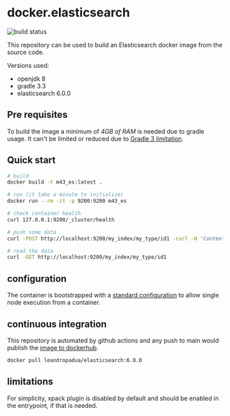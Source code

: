 # docker.elasticsearch
![build status](https://github.com/leandropadua/docker.elasticsearch/workflows/ci/badge.svg)

This repository can be used to build an Elasticsearch docker image from the source code.

Versions used:
- openjdk 8
- gradle 3.3
- elasticsearch 6.0.0

## Pre requisites
To build the image a minimum of *4GB of RAM* is needed due to gradle usage.
It can't be limited or reduced due to [Gradle 3 limitation](https://github.com/gradle/gradle/issues/5102).

## Quick start
```sh
# build
docker build -t m43_es:latest .

# run (it take a minute to initialise)
docker run --rm -it -p 9200:9200 m43_es

# check container health
curl 127.0.0.1:9200/_cluster/health

# push some data
curl -POST http://localhost:9200/my_index/my_type/id1 -curl -H 'Content-Type: application/json' -d '{"user":"Leandro","message":"Hello World!"}'

# read the data
curl -GET http://localhost:9200/my_index/my_type/id1
```

## configuration
The container is bootstrapped with a [standard configuration](./config/elasticsearch.yml) to allow single node execution from a container.

## continuous integration
This repository is automated by github actions and any push to main would publish the [image to dockerhub](https://hub.docker.com/r/leandropadua/elasticsearch).
```sh
docker pull leandropadua/elasticsearch:6.0.0
```

## limitations
For simplicity, xpack plugin is disabled by default and should be enabled in the entrypoint, if that is needed.
